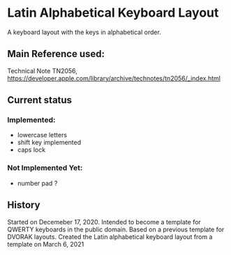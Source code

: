 # Latin Alphabetical Keyboard Layout 
A keyboard layout with the keys in alphabetical order.



## Main Reference used:
Technical Note TN2056,
https://developer.apple.com/library/archive/technotes/tn2056/_index.html

## Current status
### Implemented:
- lowercase letters
- shift key implemented
- caps lock

### Not Implemented Yet:
- number pad ?


## History
Started on Decemeber 17, 2020. Intended to become a template for QWERTY keyboards in the public domain. Based on a previous template for DVORAK layouts.
Created the Latin alphabetical keyboard layout from a template on March 6, 2021
